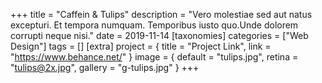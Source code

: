 +++
title = "Caffein & Tulips"
description = "Vero molestiae sed aut natus excepturi. Et tempora numquam. Temporibus iusto quo.Unde dolorem corrupti neque nisi."
date = 2019-11-14
[taxonomies]
categories = ["Web Design"]
tags = []
[extra]
project = { title = "Project Link", link = "https://www.behance.net/" }
image = { default = "tulips.jpg", retina = "tulips@2x.jpg", gallery = "g-tulips.jpg" }
+++
